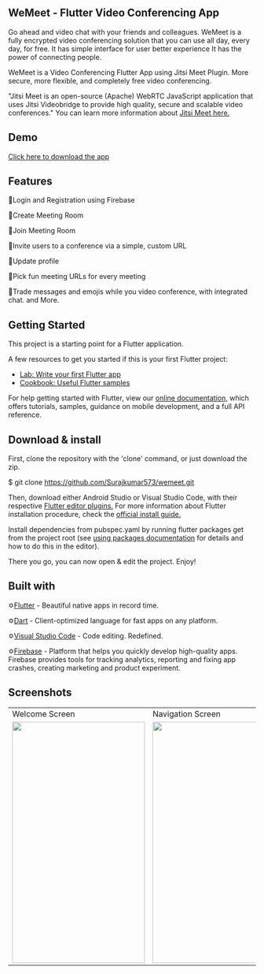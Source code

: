 ## WeMeet - Flutter Video Conferencing App 

Go ahead and video chat with your friends and colleagues. WeMeet is a fully encrypted video conferencing solution that you can use all day, every day, for free.
It has simple interface for user better experience 
It has the power of connecting people.

WeMeet is a Video Conferencing Flutter App using Jitsi Meet Plugin. More secure, more flexible, and completely free video conferencing.

"Jitsi Meet is an open-source (Apache) WebRTC JavaScript application that uses Jitsi Videobridge to provide high quality, secure and scalable video conferences."  You can learn more information about [Jitsi Meet here.](https://github.com/jitsi/jitsi-meet)

## Demo
[Click here to download the app](https://drive.google.com/file/d/1dKx91u9Hr0Rt6yZWLZyTaF3iRVGTZznq/view?usp=sharing)

## Features
🔵Login and Registration using Firebase

🔵Create Meeting Room

🔵Join Meeting Room

🔵Invite users to a conference via a simple, custom URL

🔵Update profile

🔵Pick fun meeting URLs for every meeting

🔵Trade messages and emojis while you video conference, with integrated chat.
and More.

## Getting Started
This project is a starting point for a Flutter application.

A few resources to get you started if this is your first Flutter project:

- [Lab: Write your first Flutter app](https://flutter.dev/docs/get-started/codelab)
- [Cookbook: Useful Flutter samples](https://flutter.dev/docs/cookbook)

For help getting started with Flutter, view our
[online documentation](https://flutter.dev/docs), which offers tutorials,
samples, guidance on mobile development, and a full API reference.

## Download & install
First, clone the repository with the 'clone' command, or just download the zip.

$ git clone https://github.com/Surajkumar573/wemeet.git

Then, download either Android Studio or Visual Studio Code, with their respective [Flutter editor plugins.](https://flutter.dev/docs/get-started/editor) For more information about Flutter installation procedure, check the [official install guide.](https://flutter.dev/docs/get-started/install)

Install dependencies from pubspec.yaml by running flutter packages get from the project root (see [using packages documentation](https://flutter.dev/docs/development/packages-and-plugins/using-packages#adding-a-package-dependency-to-an-app) for details and how to do this in the editor).

There you go, you can now open & edit the project. Enjoy!

## Built with
✡️[Flutter](https://flutter.dev/) - Beautiful native apps in record time.

✡️[Dart](https://dart.dev/) -  Client-optimized language for fast apps on any platform.

✡️[Visual Studio Code](https://code.visualstudio.com/) - Code editing. Redefined.

✡️[Firebase](https://firebase.google.com/) - Platform that helps you quickly develop high-quality apps. Firebase provides tools for tracking analytics, reporting and fixing app crashes, creating marketing and product experiment.

## Screenshots
<table>
  <tr>
    <td>Welcome Screen</td>
     <td>Navigation Screen</td>
     <td>Profile screen</td>
  </tr>
  <tr>
    <td><img src="https://user-images.githubusercontent.com/54182948/125354075-fde69c00-e380-11eb-836a-82eaceee3002.jpeg" height="490" width="270"></td>
    <td><img src="https://user-images.githubusercontent.com/54182948/125354117-0b038b00-e381-11eb-9e13-5cd05e4619f5.jpeg" height="490" width="270"></td>
    <td><img src="https://user-images.githubusercontent.com/54182948/125354124-0dfe7b80-e381-11eb-87e5-4bacb6fed4e3.jpeg" height="490" width="270"></td>
  </tr>
 </table>





